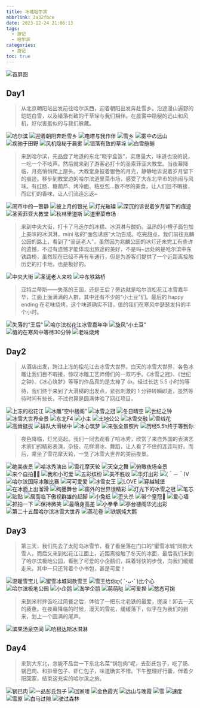 ```yaml
---
title: 冰城哈尔滨
abbrlink: 2a32fbce
date: 2023-12-24 21:06:13
tags:
  - 游记
  - 哈尔滨
categories:
  - 游记
toc: true
---
```


![首屏图](https://z1.ax1x.com/2023/12/27/pibTtTP.jpg)

<!-- more -->

## Day1

> 从北京朝阳站出发前往哈尔滨西，迎着朝阳出发奔赴雪乡。沿途漫山遍野的皑皑白雪，以及错落有致的干草垛与我们相伴。在晨雾中隐秘的远山和风机，好似害羞似的与我们躲藏。

![哈尔滨](https://z1.ax1x.com/2023/12/26/pibWfr6.jpg)
![迎着朝阳奔赴雪乡](https://z1.ax1x.com/2023/12/26/pibWXsP.jpg)
![电塔与我作伴](https://z1.ax1x.com/2023/12/26/pibW5VO.jpg)
![雪乡](https://z1.ax1x.com/2023/12/26/pibWhqK.jpg)
![雾中の远山](https://z1.ax1x.com/2023/12/26/pibWIaD.jpg)
![疾驰于田野](https://z1.ax1x.com/2023/12/26/pibWoIe.jpg)
![风机隐秘于晨雾](https://z1.ax1x.com/2023/12/26/pibWHGd.jpg)
![错落有致的草垛](https://z1.ax1x.com/2023/12/26/pibW7PH.jpg)
![白雪皑皑](https://z1.ax1x.com/2023/12/27/pibTMWD.jpg)

> 来到哈尔滨，先品尝了地道的东北“晓宇盒饭”，实惠量大，味道也没的说，一吃一个不吱声。然后就来到了游客必打卡的圣索菲亚大教堂。当夜幕降临，月亮悄悄爬上屋头。大教堂身披着银色的月光，静静地诉说着岁月留下的痕迹。移步到教堂边的哈尔滨道里菜市场，感受了大东北早市的热闹与风味。有红肠、糖葫芦、烤冷面、粘豆包...数不尽的美食，让人们目不暇接，而它们的香味，让人们流连忘返~

![闹市中的一瞥静](https://z1.ax1x.com/2023/12/27/pibT3yd.jpg)
![披上月的银光](https://z1.ax1x.com/2023/12/27/pibT1QH.jpg)
![灯光璀璨](https://z1.ax1x.com/2023/12/27/pibTtTP.jpg)
![深沉的诉说着岁月留下的痕迹](https://z1.ax1x.com/2023/12/27/pibTJeI.jpg)
![圣索菲亚大教堂](https://z1.ax1x.com/2023/12/27/pibT8OA.jpg)
![秋林里道斯](https://s11.ax1x.com/2024/01/01/piXJ1yj.jpg)
![道里菜市场](https://s11.ax1x.com/2024/01/01/piXJGmn.jpg)

> 来到中央大街，打卡了马迭尔的冰糕、冰淇淋与酸奶。温热的小槽子面包加上美味的冰淇淋，mini 版的“面包诱惑”大功告成。吃完甜点，我们前往兆麟公园的路上，看到了“圣诞老人”，虽然因为兆麟公园的冰灯还未完工有些许的遗憾，不过有遗憾才能体现出旅途的美好，不是吗~远处的是哈尔滨中东铁路桥，虽然现在已经不再有车通行，但是为游客们提供了一个近距离接触历史的打卡地，也是极好的。

![中央大街](https://z1.ax1x.com/2023/12/27/pibTlSe.jpg)
![圣诞老人来啦](https://z1.ax1x.com/2023/12/27/pibTYwt.jpg)
![中东铁路桥](https://z1.ax1x.com/2023/12/28/piqUsJO.jpg)

> 亚特兰蒂斯——失落的王国，还是王后？旁边就是哈尔滨松花江冰雪嘉年华，江面上面满满的人群，其中还有不少的“小土豆”们。最后的 happy ending 在老味烧烤。这个味道确实不错，值的我们在寒风中瑟瑟发抖的半个小时。

![失落的“王后”](https://z1.ax1x.com/2023/12/28/piqUcSe.jpg)
![哈尔滨松花江冰雪嘉年华](https://z1.ax1x.com/2023/12/28/piqUyWD.jpg)
![旋风“小土豆”](https://z1.ax1x.com/2023/12/28/piqUrFK.jpg)
![值的在寒风中等待30分钟](https://z1.ax1x.com/2023/12/28/piqUfeI.jpg)
![老味烧烤](https://z1.ax1x.com/2023/12/28/piqUgQH.jpg)

## Day2

> 从酒店出发，跨过上冻的松花江去冰雪大世界。白天的冰雪大世界，各色冰雕让我们目不暇接，惊叹冰雕工艺师傅们的一双巧手。《冰雪之冠》、《世纪之钟》、《冰心筑梦》等等的作品真的是太棒了 👍。经过长达 5.5 小时的等待，我们终于来到了大滑梯的出发点，紧张刺激的 1 分钟转瞬即逝，虽然等待时间有些长，不过也算是圆满体验了网红项目。

![上冻的松花江](https://z1.ax1x.com/2023/12/28/piqU2yd.jpg)
![冰雕“空中楼阁”](https://z1.ax1x.com/2023/12/28/piqUROA.jpg)
![冰雪之冠](https://s11.ax1x.com/2023/12/28/piqdRat.jpg)
![冬日晴空](https://s11.ax1x.com/2023/12/28/piqdWIP.jpg)
![世纪之钟](https://s11.ax1x.com/2023/12/28/piqd5RS.jpg)
![冰雪大世界全景](https://s11.ax1x.com/2023/12/31/piOfNCD.jpg)
![东北F4](https://s11.ax1x.com/2024/01/01/piX8WE6.jpg)
![小主](https://s11.ax1x.com/2024/01/01/piX85CD.jpg)
![土地公公](https://s11.ax1x.com/2024/01/01/piX8fUK.jpg)
![冰雪交融](https://s11.ax1x.com/2024/01/01/piX8ogH.jpg)
![雪绒花](https://s11.ax1x.com/2024/01/01/piX8Tvd.jpg)
![高耸挺拔](https://s11.ax1x.com/2024/01/01/piX8HKA.jpg)
![排队大滑梯中](https://s11.ax1x.com/2023/12/28/piqd4G8.jpg)
![冰心筑梦](https://s11.ax1x.com/2023/12/28/piqdhPf.jpg)
![来张全景照片](https://s11.ax1x.com/2023/12/28/piqdIxg.jpg)
![历经5.5h终于等到你](https://s11.ax1x.com/2023/12/28/piqd7rj.jpg)

> 夜色降临，灯光亮起。我们一同去观看了哈冰秀，欣赏了来自外国的表演艺术家们的精彩表演，杂技、花样滑冰、舞蹈，让人看了不住的连连叫好。而后，乘坐了雪花摩天轮，一览了冰雪大世界的美丽夜景。

![绝美夜景](https://s11.ax1x.com/2023/12/28/piqdTMQ.jpg)
![哈冰秀演出](https://s11.ax1x.com/2023/12/29/piLQMJs.jpg)
![雪花摩天轮](https://s11.ax1x.com/2023/12/29/piLQ8yV.jpg)
![天空之舞](https://s11.ax1x.com/2023/12/29/piLQQWn.jpg)
![俯瞰夜场全景](https://s11.ax1x.com/2023/12/29/piLQ3Q0.jpg)
![来个自拍🤳🏻](https://s11.ax1x.com/2023/12/29/piLQlzq.jpg)
![我和小可爱](https://s11.ax1x.com/2023/12/29/piLQtwF.jpg)
![五彩缤纷](https://s11.ax1x.com/2023/12/29/piLQGLT.jpg)
![美不胜收](https://s11.ax1x.com/2023/12/29/piLQNo4.jpg)
![华灯出彩](https://s11.ax1x.com/2023/12/29/piL3poF.jpg)
![(＾－＾)V](https://s11.ax1x.com/2023/12/29/piL3Ci4.jpg)
![哈尔滨国际冰雕比赛](https://s11.ax1x.com/2023/12/29/piL3iW9.jpg)
![可可爱爱](https://s11.ax1x.com/2023/12/29/piL1zZT.jpg)
![冰雪女王](https://s11.ax1x.com/2023/12/29/piL3SdU.jpg)
![LOVE](https://s11.ax1x.com/2023/12/29/piL3PJJ.jpg)
![穿越城堡](https://s11.ax1x.com/2023/12/29/piL3AQ1.jpg)
![在冰面上出溜滑](https://s11.ax1x.com/2023/12/29/piL3FzR.jpg)
![绚墨舞台](https://s11.ax1x.com/2023/12/30/piO9ViD.jpg)
![窗外的世界很精彩](https://s11.ax1x.com/2023/12/30/piO9AIO.jpg)
![灯光下的冰雪之冠](https://s11.ax1x.com/2023/12/30/piO9Pqx.jpg)
![笔芯](https://s11.ax1x.com/2023/12/30/piO9kdK.jpg)
![贴贴](https://s11.ax1x.com/2023/12/30/piO9FZ6.jpg)
![居高临下傲视群雄的赶脚](https://s11.ax1x.com/2023/12/30/piO9ZJe.jpg)
![小兔纸](https://s11.ax1x.com/2023/12/30/piO9eRH.jpg)
![歪头杀](https://s11.ax1x.com/2023/12/30/piO9mzd.jpg)
![带个皇冠👑](https://s11.ax1x.com/2023/12/30/piOClc9.jpg)
![爱心墙](https://s11.ax1x.com/2023/12/30/piOCuhF.jpg)
![抓拍一下](https://s11.ax1x.com/2024/01/01/piXJafU.jpg)
![保持微笑](https://s11.ax1x.com/2024/01/01/piXJNkV.jpg)
![最萌身高差](https://s11.ax1x.com/2024/01/01/piXJJwq.jpg)
![小拳拳](https://s11.ax1x.com/2024/01/01/piXJUYT.jpg)
![亭台楼阁华光出彩](https://s11.ax1x.com/2024/01/01/piXJYT0.jpg)
![第二十五届哈尔滨冰雪大世界](https://s11.ax1x.com/2024/01/01/piXJwpF.jpg)
![蒸花卷](https://s11.ax1x.com/2023/12/30/piOCG0x.jpg)
![铁锅炖大鹅](https://s11.ax1x.com/2023/12/30/piOCQ1J.jpg)

## Day3

> 第三天，我们先去了太阳岛冰雪节，看了看坐落在门口的“蜜雪冰城”同款大雪人，而后又来到松花江江面上，近距离接触了冬天的冰面，最后我们来到了哈尔滨极地公园，看到了可爱的小企鹅们，踩着轻快的步伐，向我们缓缓走来。其中一只还背着个小书包，甚是可爱！

![温暖雪宝儿](https://s11.ax1x.com/2023/12/31/piOfagH.jpg)
![蜜雪冰城同款雪王](https://s11.ax1x.com/2024/01/01/piX8h4O.jpg)
![雪王给你ღ( ´･ᴗ･` )比个心](https://s11.ax1x.com/2024/01/01/piX8I8e.jpg)
![哈尔滨极地公园](https://s11.ax1x.com/2023/12/30/piOCntU.jpg)
![小企鹅](https://s11.ax1x.com/2023/12/30/piOCMp4.jpg)
![淘学企鹅](https://s11.ax1x.com/2023/12/30/piOC1XR.jpg)
![萌萌哒](https://s11.ax1x.com/2023/12/30/piOC8n1.jpg)
![可爱捏](https://s11.ax1x.com/2023/12/31/piOf3Hx.jpg)
![憨态可掬](https://s11.ax1x.com/2023/12/31/piOfGE6.jpg)

> 来到米村拌饭吃过简餐之后，体验了一把东北老铁的最爱，搓澡！卸去一天的疲惫。在夜幕降临的时候，漫天的雪花，缓缓落下，似乎在为我们的到来，划上一个圆满的尾声。

![滨果汤泉空间](https://s11.ax1x.com/2023/12/31/piORdiD.jpg)
![哈根达斯冰淇淋](https://s11.ax1x.com/2023/12/31/piOR0RH.jpg)

## Day4

> 来到大东北，怎能不品尝一下东北名菜“锅包肉”呢，去彭氏包子，吃了肠、锅巴肉、和排骨包子、虾仁包子，味道确实不错。下午整理好行囊，伴着夕阳回家，结束这充实的哈尔滨之旅。

![锅巴肉](https://s11.ax1x.com/2023/12/31/piORceP.jpg)
![一品彭氏包子](https://s11.ax1x.com/2023/12/31/piORyLt.jpg)
![回家喽](https://s11.ax1x.com/2023/12/31/piORrQA.jpg)
![金色霞光](https://s11.ax1x.com/2023/12/31/piORBzd.jpg)
![远山与晚霞](https://s11.ax1x.com/2023/12/31/piORssI.jpg)
![雪](https://s11.ax1x.com/2023/12/31/piORgdf.jpg)
![速度](https://s11.ax1x.com/2023/12/31/piOfdvd.jpg)
![雪原](https://s11.ax1x.com/2023/12/31/piOfU8e.jpg)
![白马过隙](https://s11.ax1x.com/2023/12/31/piOfY4O.jpg)
![驶过森林](https://s11.ax1x.com/2023/12/31/piOfJUK.jpg)
